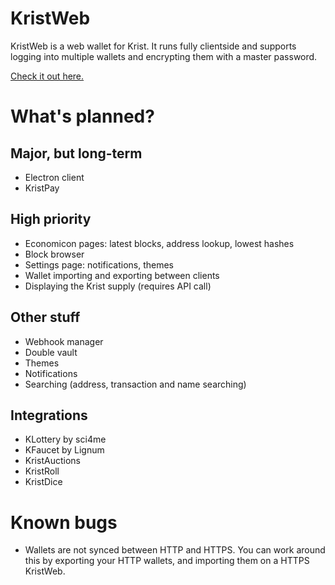 # KristWeb
KristWeb is a web wallet for Krist. It runs fully clientside and supports logging into multiple wallets and encrypting them with a master password.

[Check it out here.](http://kristweb.lemmmy.pw)

# What's planned?

## Major, but long-term
* Electron client
* KristPay

## High priority
* Economicon pages: latest blocks, address lookup, lowest hashes
* Block browser
* Settings page: notifications, themes
* Wallet importing and exporting between clients
* Displaying the Krist supply (requires API call)

## Other stuff
* Webhook manager
* Double vault
* Themes
* Notifications
* Searching (address, transaction and name searching)

## Integrations
* KLottery by sci4me
* KFaucet by Lignum
* KristAuctions
* KristRoll
* KristDice

# Known bugs
* Wallets are not synced between HTTP and HTTPS. You can work around this by exporting your HTTP wallets, and importing
them on a HTTPS KristWeb.
